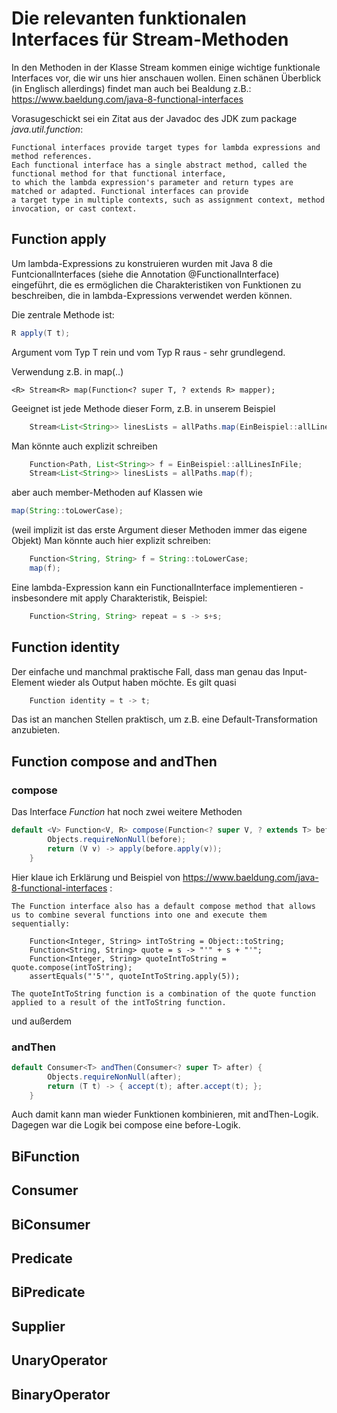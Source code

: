 # Die relevanten funktionalen Interfaces für Stream-Methoden
In den Methoden in der Klasse Stream kommen einige wichtige funktionale Interfaces vor, die wir uns hier anschauen wollen.
Einen schänen Überblick (in Englisch allerdings) findet man auch bei Bealdung z.B.: https://www.baeldung.com/java-8-functional-interfaces 

Vorasugeschickt sei ein Zitat aus der Javadoc des JDK zum package _java.util.function_:
```qute
Functional interfaces provide target types for lambda expressions and method references. 
Each functional interface has a single abstract method, called the functional method for that functional interface, 
to which the lambda expression's parameter and return types are matched or adapted. Functional interfaces can provide 
a target type in multiple contexts, such as assignment context, method invocation, or cast context.
```

## Function apply
Um lambda-Expressions zu konstruieren wurden mit Java 8 die FuntcionalInterfaces (siehe die Annotation @FunctionalInterface)
eingeführt, die es ermöglichen die Charakteristiken von Funktionen zu beschreiben, die in lambda-Expressions verwendet werden 
können.  

Die zentrale Methode ist:  
```java
R apply(T t);
```
Argument vom Typ T rein und vom Typ R raus - sehr grundlegend.

Verwendung z.B. in map(..)
```
<R> Stream<R> map(Function<? super T, ? extends R> mapper);
```
Geeignet ist jede Methode dieser Form, z.B. in unserem Beispiel

```java
    Stream<List<String>> linesLists = allPaths.map(EinBeispiel::allLinesInFile);
```

Man könnte auch explizit schreiben 
```java
    Function<Path, List<String>> f = EinBeispiel::allLinesInFile;
    Stream<List<String>> linesLists = allPaths.map(f);
```

aber auch member-Methoden auf Klassen wie  

```java
map(String::toLowerCase);
```
(weil implizit ist das erste Argument dieser Methoden immer das eigene Objekt)
Man könnte auch hier explizit schreiben:
```java
    Function<String, String> f = String::toLowerCase;
    map(f);
```

Eine lambda-Expression kann ein FunctionalInterface implementieren - insbesondere mit apply Charakteristik, Beispiel:
```java
    Function<String, String> repeat = s -> s+s;    
```

## Function identity
Der einfache und manchmal praktische Fall, dass man genau das Input-Element wieder als Output haben möchte.
Es gilt quasi
```java  
    Function identity = t -> t;
```

Das ist an manchen Stellen praktisch, um z.B. eine Default-Transformation anzubieten.


## Function compose and andThen
### compose
Das Interface _Function_ hat noch zwei weitere Methoden
```java
default <V> Function<V, R> compose(Function<? super V, ? extends T> before) {
        Objects.requireNonNull(before);
        return (V v) -> apply(before.apply(v));
    }
```

Hier klaue ich Erklärung und Beispiel von https://www.baeldung.com/java-8-functional-interfaces :
```
The Function interface also has a default compose method that allows us to combine several functions into one and execute them sequentially:

    Function<Integer, String> intToString = Object::toString;
    Function<String, String> quote = s -> "'" + s + "'";
    Function<Integer, String> quoteIntToString = quote.compose(intToString);
    assertEquals("'5'", quoteIntToString.apply(5));
    
The quoteIntToString function is a combination of the quote function applied to a result of the intToString function.     
```
und außerdem 
### andThen
```java
default Consumer<T> andThen(Consumer<? super T> after) {
        Objects.requireNonNull(after);
        return (T t) -> { accept(t); after.accept(t); };
    }
```

Auch damit kann man wieder Funktionen kombinieren, mit andThen-Logik.
Dagegen war die Logik bei compose eine before-Logik.



## BiFunction


## Consumer


## BiConsumer 


## Predicate


## BiPredicate


## Supplier


## UnaryOperator


## BinaryOperator

